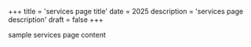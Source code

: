 +++
title = 'services page title'
date = 2025
description = 'services page description'
draft = false
+++

sample services page content
